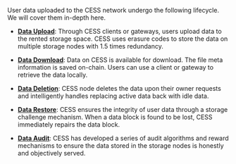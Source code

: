 User data uploaded to the CESS network undergo the following lifecycle. We will cover them in-depth here.

* [**Data Upload**](upload.md): Through CESS clients or gateways, users upload data to the rented storage space. CESS uses erasure codes to store the data on multiple storage nodes with 1.5 times redundancy.

* [**Data Download**](download.md): Data on CESS is available for download. The file meta information is saved on-chain. Users can use a client or gateway to retrieve the data locally.

* [**Data Deletion**](delete.md): CESS node deletes the data upon their owner requests and intelligently handles replacing active data back with idle data.

* [**Data Restore**](restore.md): CESS ensures the integrity of user data through a storage challenge mechanism. When a data block is found to be lost, CESS immediately repairs the data block.

* [**Data Audit**](audit.md): CESS has developed a series of audit algorithms and reward mechanisms to ensure the data stored in the storage nodes is honestly and objectively served.
